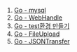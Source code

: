 1. [Go - mysql](https://github.com/ckdqja135/Typescript-restful-starter/blob/master/mdfile/2020-09-15/Go%20-%20mysql(simple).md)
2. [Go - WebHandle](https://github.com/ckdqja135/Typescript-restful-starter/blob/master/mdfile/2020-09-15/Go%20-%20Web%20Handler.md)
3. [Go - test환경 만들기](https://github.com/ckdqja135/Typescript-restful-starter/blob/master/mdfile/2020-09-15/Go%20-%20test%ED%99%98%EA%B2%BD%20%EB%A7%8C%EB%93%A4%EA%B8%B0.md)
4. [Go - FileUpload](https://github.com/ckdqja135/Typescript-restful-starter/blob/master/mdfile/2020-09-15/Go%20-%20FileUpload.md)
5. [Go - JSONTransfer](https://github.com/ckdqja135/Typescript-restful-starter/blob/master/mdfile/2020-09-15/Go%20-%20JSON%20Transfer.md)
